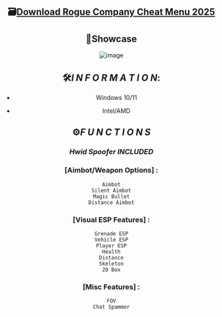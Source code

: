 <div align="center">

## 🗃[Download Rogue Company Cheat Menu 2025]()


## 🌇Showcase
![image](https://github.com/user-attachments/assets/b179806c-0bc7-44fd-8302-42654907ec08)


## 🛠*I N F O R M A T I O N*:
- Windows 10/11

- Intel/AMD

## ⚙️*F U N C T I O N S*
### *Hwid Spoofer INCLUDED*
### [Aimbot/Weapon Options] :

    Aimbot
    Silent Aimbot
    Magic Bullet
    Distance Aimbot

### [Visual ESP Features] :

    Grenade ESP
    Vehicle ESP
    Player ESP
    Health
    Distance
    Skeleton
    2D Box

### [Misc Features] :

    FOV
    Chat Spammer

